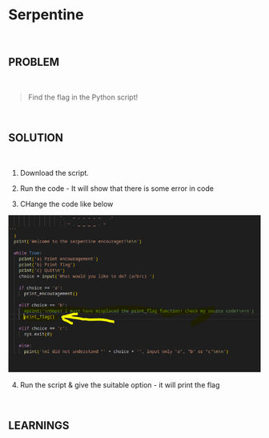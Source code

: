 

# Serpentine

<br>

## PROBLEM

<br>


>  Find the flag in the Python script!

<br>



## SOLUTION

<br>

1. Download the script.

2. Run the code - It will show that there is some error in code

3. CHange the code like below

![Filename](images/5.PNG)

4. Run the script & give the suitable option - it will print the flag


<br>


## LEARNINGS

<br>

